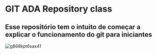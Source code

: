 # GIT ADA Repository class

## Esse repositório tem o intuito de começar a explicar o funcionamento do git para iniciantes

![g868kpt6sax41](https://github.com/user-attachments/assets/f3b77de3-a50b-4b19-a203-0b6584d07290)
